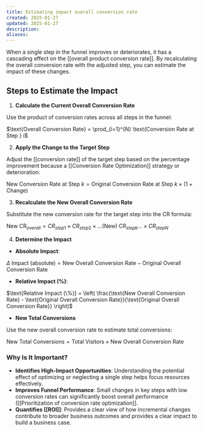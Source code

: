 ```yaml
---
title: Estimating impact overall conversion rate
created: 2025-01-27
updated: 2025-01-27
description: 
aliases: 
---
```

When a single step in the funnel improves or deteriorates, it has a cascading effect on the [[overall product conversion rate]]. By recalculating the overall conversion rate with the adjusted step, you can estimate the impact of these changes.

## Steps to Estimate the Impact

1. **Calculate the Current Overall Conversion Rate**

Use the product of conversion rates across all steps in the funnel:

$\text{Overall Conversion Rate} = \prod_{i=1}^{N} \text{Conversion Rate at Step } i$

2. **Apply the Change to the Target Step**

Adjust the [[conversion rate]] of the target step based on the percentage improvement because a [[Conversion Rate Optimization]] strategy or deterioration:

$\text{New Conversion Rate at Step } k = \text{Original Conversion Rate at Step } k \times (1 + \text{Change})$

3. **Recalculate the New Overall Conversion Rate**

Substitute the new conversion rate for the target step into the CR formula:

$\text{New CR}_{overall} = CR_{step1} \times CR_{step2} \times\dots \text{(New) CR}_{stepk} \dots \times CR_{stepN}$

4. **Determine the Impact**
- **Absolute Impact**: 

$\Delta\text{ Impact (absolute)} = \text{New Overall Conversion Rate} - \text{Original Overall Conversion Rate}$

-  **Relative Impact (%)**:
  
  $\text{Relative Impact (\%)} = \left( \frac{\text{New Overall Conversion Rate} - \text{Original Overall Conversion Rate}}{\text{Original Overall Conversion Rate}} \right)$
  
- **New Total Conversions**

Use the new overall conversion rate to estimate total conversions:

$\text{New Total Conversions} = \text{Total Visitors} \times \text{New Overall Conversion Rate}$

### Why Is It Important?

- **Identifies High-Impact Opportunities**: Understanding the potential effect of optimizing or neglecting a single step helps focus resources effectively.
- **Improves Funnel Performance**: Small changes in key steps with low conversion rates can significantly boost overall performance ([[Prioritization of conversion rate optimization]].
- **Quantifies [[ROI]]**: Provides a clear view of how incremental changes contribute to broader business outcomes and provides a clear impact to build a business case.